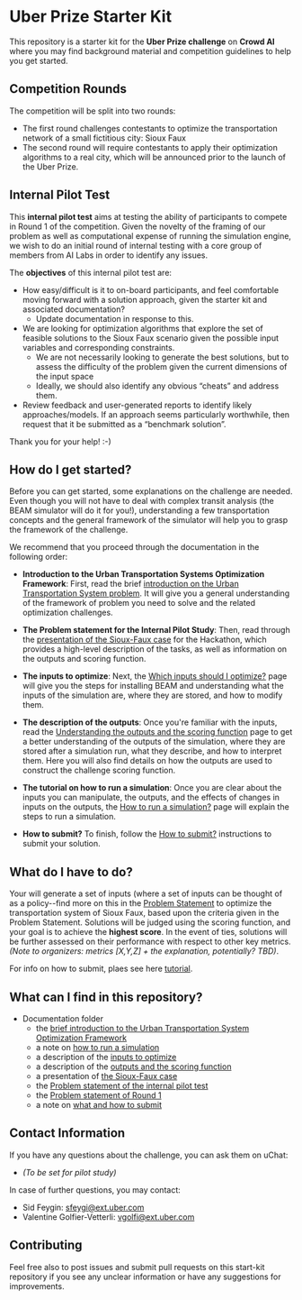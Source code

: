 # Uber Prize Starter Kit

This repository is a starter kit for the **Uber Prize challenge** on **Crowd AI** where you may find background material and competition guidelines to help you get started. 

## Competition Rounds
The competition will be split into two rounds:
* The first round challenges contestants to optimize the transportation network of a small fictitious city: Sioux Faux 
* The second round will require contestants to apply their optimization algorithms to a real city, which will be announced prior to the launch of the Uber Prize.

## Internal Pilot Test

This **internal pilot test** aims at testing the ability of participants to compete in Round 1 of the competition. Given the novelty of the framing of our problem as well as computational expense of running the simulation engine, we wish to do an initial round of internal testing with a core group of members from AI Labs in order to identify any issues.

The **objectives** of this internal pilot test are:
* How easy/difficult is it to on-board participants, and feel comfortable moving forward with a solution approach, given the starter kit and associated documentation?
  * Update documentation in response to this.
* We are looking for optimization algorithms that explore the set of feasible solutions to the Sioux Faux scenario given the possible input variables and corresponding constraints.
  * We are not necessarily looking to generate the best solutions, but to assess the difficulty of the problem given the current dimensions of the input space
  * Ideally, we should also identify any obvious “cheats” and address them.
* Review feedback and user-generated reports to identify likely approaches/models.
If an approach seems particularly worthwhile, then request that it be submitted as a “benchmark solution”.

Thank you for your help! :-)


## How do I get started?

Before you can get started, some explanations on the challenge are needed. Even though you will not have to deal with complex transit analysis (the BEAM simulator will do it for you!), understanding a few transportation concepts and the general framework of the simulator will help you to grasp the framework of the challenge. 

We recommend that you proceed through the documentation in the following order:

  * **Introduction to the Urban Transportation Systems Optimization Framework**: First, read the brief [introduction on the Urban Transportation System problem](https://github.com/vgolfier/Uber-Prize-Starter-Kit-/blob/master/docs/Introduction_transportation_problem.md). It will give you a general understanding of the framework of problem you need to solve and the related optimization challenges. 

  * **The Problem statement for the Internal Pilot Study**: Then, read through the [presentation of the Sioux-Faux case](https://github.com/vgolfier/Uber-Prize-Starter-Kit/blob/master/docs/The_Sioux_Faux_case_pilot_study.md) for the Hackathon, which provides a high-level description of the tasks, as well as information on the outputs and scoring function.
  
  * **The inputs to optimize**: Next, the [Which inputs should I optimize?](https://github.com/vgolfier/Uber-Prize-Starter-Kit/blob/master/docs/Which-inputs-should-I-optimize.md) page will give you the steps for installing BEAM and understanding what the inputs of the simulation are, where they are stored, and how to modify them.
  
  * **The description of the outputs**: Once you're familiar with the inputs, read the [Understanding the outputs and the scoring function](https://github.com/vgolfier/Uber-Prize-Starter-Kit/blob/master/docs/Understanding_the_outputs_and_the%20scoring_function.md) page to get a better understanding of the outputs of the simulation, where they are stored after a simulation run, what they describe, and how to interpret them. Here you will also find details on how the outputs are used to construct the challenge scoring function.
  
  * **The tutorial on how to run a simulation**: Once you are clear about the inputs you can manipulate, the outputs, and the effects of changes in inputs on the outputs, the [How to run a simulation?](https://github.com/vgolfier/Uber-Prize-Starter-Kit/blob/master/docs/How_to_run_a_simulation.md) page will explain the steps to run a simulation.
  
  * **How to submit?** To finish, follow the [How to submit?](https://github.com/vgolfier/Uber-Prize-Starter-Kit/blob/master/docs/What_and_how_to_submit.md) instructions to submit your solution.
  

## What do I have to do?

Your will generate a set of inputs (where a set of inputs can be thought of as a policy--find more on this in the [Problem Statement](https://github.com/vgolfier/Uber-Prize-Starter-Kit/blob/master/docs/Problem_statement_Sioux_Faux_Phase1) to optimize the transportation system of Sioux Faux, based upon the criteria given in the Problem Statement. Solutions will be judged using the scoring function, and your goal is to achieve the **highest score**. In the event of ties, solutions will be further assessed on their performance with respect to other key metrics. *(Note to organizers: metrics [X,Y,Z] + the explanation, potentially? TBD)*.

For info on how to submit, plaes see here [tutorial](https://github.com/vgolfier/Uber-Prize-Starter-Kit/blob/master/docs/What_and_how_to_submit.md).

## What can I find in this repository?

* Documentation folder 
  * the [brief introduction to the Urban Transportation System Optimization Framework](https://github.com/vgolfier/Uber-Prize-Starter-Kit-/blob/master/docs/Introduction_transportation_problem.md)
  * a note on [how to run a simulation](https://github.com/vgolfier/Uber-Prize-Starter-Kit/blob/master/docs/How_to_run_a_simulation.md)
  * a description of the [inputs to optimize](https://github.com/vgolfier/Uber-Prize-Starter-Kit/blob/master/docs/Which-inputs-should-I-optimize.md)
  * a description of the [outputs and the scoring function](https://github.com/vgolfier/Uber-Prize-Starter-Kit/blob/master/docs/Understanding_the_outputs_and_the%20scoring_function.md)
  * a presentation of [the Sioux-Faux case](https://github.com/vgolfier/Uber-Prize-Starter-Kit/blob/master/docs/The_Sioux_Faux_case_Hackathon.md)
  * the [Problem statement of the internal pilot test](https://github.com/vgolfier/Uber-Prize-Starter-Kit/blob/master/docs/Pilot_Test_Problem_Statement.pdf)
  * the [Problem statement of Round 1](https://github.com/vgolfier/Uber-Prize-Starter-Kit-/blob/master/docs/Problem_statement_Phase%20I.pdf) 
  * a note on [what and how to submit](https://github.com/vgolfier/Uber-Prize-Starter-Kit/blob/master/docs/What_and_how_to_submit.md) 
 

## Contact Information

If you have any questions about the challenge, you can ask them on uChat:
* *(To be set for pilot study)*

In case of further questions, you may contact:
* Sid Feygin: sfeygi@ext.uber.com
* Valentine Golfier-Vetterli: vgolfi@ext.uber.com

## Contributing
Feel free also to post issues and submit pull requests on this start-kit repository if you
see any unclear information or have any suggestions for improvements.

<!--*Note to organizers: Consider setting up a troubleshooting email account so you don't have to use your personal ones*-->
